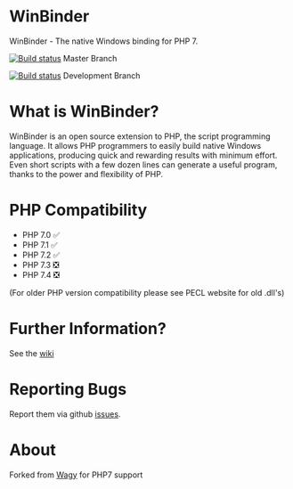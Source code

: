 WinBinder
=========
WinBinder - The native Windows binding for PHP 7.


[![Build status](https://ci.appveyor.com/api/projects/status/github/crispy-computing-machine/Winbinder?svg=true&branch=master)](https://ci.appveyor.com/api/projects/status/github/crispy-computing-machine/Winbinder?svg=true&branch=master) Master Branch

[![Build status](https://ci.appveyor.com/api/projects/status/github/crispy-computing-machine/Winbinder?svg=true&branch=develop)](https://ci.appveyor.com/api/projects/status/github/crispy-computing-machine/Winbinder?svg=true&branch=develop) Development Branch



What is WinBinder?
==================

WinBinder is an open source extension to PHP, the script programming language. It allows PHP programmers to easily build native Windows applications, producing quick and rewarding results with minimum effort. Even short scripts with a few dozen lines can generate a useful program, thanks to the power and flexibility of PHP.

PHP Compatibility
========================================================
  - PHP 7.0 ✅
  - PHP 7.1 ✅
  - PHP 7.2 ✅
  - PHP 7.3 ❎
  - PHP 7.4 ❎
  
(For older PHP version compatibility please see PECL website for old .dll's)

Further Information?
=================================

See the [wiki](https://github.com/crispy-computing-machine/Winbinder/wiki)

Reporting Bugs
========================

Report them via github [issues](https://github.com/crispy-computing-machine/Winbinder/issues).

About
========================
Forked from [Wagy](https://github.com/wagy/WinBinder) for PHP7 support
